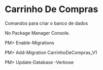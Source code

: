 # Carrinho De Compras

Comandos para criar o banco de dados 

No Package Manager Console.

PM> Enable-Migrations

PM> Add-Migration CarrinhoDeCompras_V1

PM> Update-Database -Verbose

